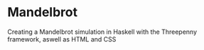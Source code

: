 # Mandelbrot
Creating a Mandelbrot simulation in Haskell with the Threepenny framework, aswell as HTML and CSS
